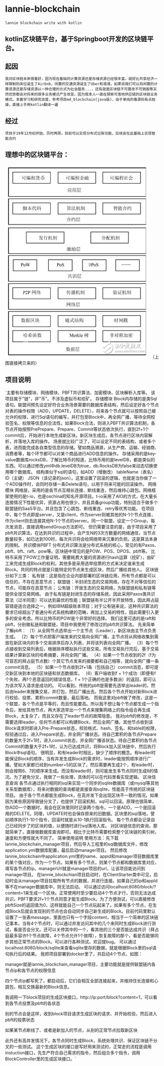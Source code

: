 # lannie-blockchain
`lannie blockchain write with kotlin`

## kotlin区块链平台，基于Springboot开发的区块链平台。

## 起因

`我对区块链未来很看好，因为现在基础的计算资源还是存储资源已经很丰富。就好比共享经济一样限制的床位诞生了Airbnb，闲置的交通资源诞生了Uber和滴滴，如果说我们可以将闲置的计算资源还是存储资源以一种合理的方式为社会服务...，还有就是区块链不可篡改不可销毁等天然优势都会对将来的很多业务模式产生改变。因为我本人一直在探索可落地供应链的区块链业务模式。本着学习和研究态度，参考项目md_blockchain(java版)，由于单纯的看源码有点枯燥，直接上手用kotlin翻译一遍`
## 经过
`项目于19年12月初开始，历时两周，目前可以实现分布式记账功能，后续会在此基础上实现智能合约`
## 理想中的区块链平台：
![image](https://github.com/sunqitao/lannie-blockchain/blob/master/img/blockchain.jpeg)
（上图直接拷贝来的）
## 项目说明
`主要有存储模块、网络模块、PBFT共识算法、加密模块、区块解析入库等。
该项目属于"链"，非"币"。不涉及虚拟币和挖矿。
存储模块
Block内存储的是类Sql语句。联盟间预先设定好符合业务场景需要的数据库表结构，然后设定好各个节点对表的操作权限（ADD，UPDATE，DELETE），将来各个节点就可以按照自己被允许的权限，进行Sql语句的编写，并打包至Block中，再全网广播，等待全网校验签名、权限等信息的合法性。如果Block合法，则进入PBFT共识算法机制，各节点开始按照PrePrepare、Prepare、Commit等状态依次执行，直到2f+1个commit后，开始进行本地生成新区块。新区块生成后，各节点进行区块内容解析，并落地入库的操作。
场景就比较广泛了，可以设定不同的表结构，或者多个表，进而能完成各自类型信息的存储。譬如商品溯源，从生产商、运输、经销商、消费者等，每个环节都可以对某个商品进行ADD信息的操作。
存储采用的是key-value数据库rocksDB，了解比特币的知道，比特币用的是levelDB，都是类似的东西。可以通过修改yml中db.levelDB为true，db.RocksDB为false来动态切换使用哪个数据库。
结构类似于sql的语句，如ADD（增删改） tableName（表名）ID（主键） JSON（该记录的json）。这里设置了回滚的逻辑，也就是当你做了一个ADD操作时，会同时存储一条Delete语句，以用于将来可能的回滚操作。
网络模块
网络层，采用的是各节点互相长连接、断线重连，然后维持心跳包。网络框架使用的是t-io，也是oschina的知名开源项目。t-io采用了AIO的方式，在大量长连接情况下性能优异，资源占用也很少，并且具备group功能，特别适合于做多个联盟链的SaaS平台。并且包含了心跳包、断线重连、retry等优秀功能。
在项目中，每个节点即是server，又是client，作为server则被其他的N-1个节点连接，作为client则去连接其他N-1个节点的server。同一个联盟，设定一个Group，每次发消息，直接调用sendGroup方法即可。
但仍需要注意的是，由于项目采用了pbft共识算法，在达到共识的过程中，会产生N的3次方数量的网络通信，当节点数量较多，如已达到100时，每次共识将会给网络带来沉重的负担。这是算法本身的限制。
共识模块PBFT
分布式共识算法是分布式系统的核心，常见的有Paxos、pbft、bft、raft、pow等。区块链中常见的是POW、POS、DPOS、pbft等。
比特币采用了POW工作量证明，需要耗费大量的资源进行hash运算（挖矿），由矿工来完成生成Block的权利。其他多是采用选举投票的方式来决定谁来生成Block。共同的特点就是只能特定的节点来生成区块，然后广播给其他人。
区块链分如下三类：
私有链：这是指在企业内部部署的区块链应用，所有节点都是可以信任的，不存在恶意节点；
联盟链：半封闭生态的交易网络，存在不对等信任的节点，可能存在恶意节点；
公有链：开放生态的交易网络，为联盟链和私有链等提供全球交易网络。
由于私有链是封闭生态的存储系统，因此采用Paxos类共识算法（过半同意）可以达到最优的性能；联盟链有半公开半开放特性，因此拜占庭容错是适合选择之一，例如IBM超级账本项目；对于公有链来说，这种共识算法的要求已经超出了普通分布式系统构建的范畴，再加上交易的特性，因此需要引入更多的安全考虑。所以比特币的POW是个非常好的选择。
我们这里可选的是raft和pbft，分别做私链和联盟链，项目中我使用了修改过的pbft共识算法。
先来简单了解pbft：
（1）从全网节点选举出一个主节点（Leader），新区块由主节点负责生成。
（2）每个节点把客户端发来的交易向全网广播，主节点将从网络收集到需放在新区块内的多个交易排序后存入列表，并将该列表向全网广播。
（3）每个节点接收到交易列表后，根据排序模拟执行这些交易。所有交易执行完后，基于交易结果计算新区块的哈希摘要，并向全网广播。
（4）如果一个节点收到的2f（f为可容忍的拜占庭节点数）个其它节点发来的摘要都和自己相等，就向全网广播一条commit消息。
（5）如果一个节点收到2f+1条（包括自己）commit消息，即可提交新区块到本地的区块链和状态数据库。
（6）客户端收到f + 1个成功（即便有f个失败、再f个恶意返回的错误信息，f + 1个正确的也是多数派）的返回，即可认为该次写入请求是成功的。
可以看到，传统的pbft是需要先选举出leader的，然后由leader来搜集交易，并打包，然后广播出去。然后各个节点开始对新Block进行校验、投票、累积commit数量，最后落地。
而我这里对pbft做了修改，这是一个联盟，各个节点是平等的，而且性能要高。所以我不想让每个节点都生成一个指令后，发给其他节点，再大家选举出一个节点来搜集网络上的指令组合再生成Block，太复杂了，而且又存在了leader节点的故障隐患。
我对pbft的修改是，不需要选择leader，任何节点都可以构建Block，然后全网广播。其他节点收到该Block请求时即进入Pre-Prepare状态，校验格式、hash、签名、和table的权限，校验通过后，进入Prepare状态，并全网广播状态。待自己累积的各节点Prepare的数量大于2f+1时，进入commit状态，并全网广播该状态。待自己累积的各节点Commit的数量大于2f+1时，认为已达成共识，将Block加入区块链中，然后执行Block中sql语句。
很明显，和有leader时相比，缺少了顺序的概念。有leader时能保证Block的顺序，当有并发生成Block的需求时，leader能按照顺序进行广播。譬如大家都已经到number=5的区块了，然后需要再生成2个，有leader时，则会按照6、7的顺序来生成。而没有leader时，则可能发生多节点同时生成6的情况。为了避免分叉，我做了一些处理，具体的可以在代码里看实现逻辑。
区块信息查询
各节点通过执行相同的sql来实现一个同步的sqlite数据库（或mysql等其他关系型数据库），将来对数据的查询都是直接查询sqlite，性能高于传统的区块链项目。
由于各个节点都能生成Block，在高并发下会出现区块不一致的情况。如果因为某些原因导致链分叉了，也提供了回滚机制，sql可以回滚。原理也很简单，你ADD一个数据时，我会在区块里同时记录两个指令，一个是ADD，一个是回滚用的DELETE。同理，UPDATE时也会保存原来的旧数据。区块里的sql落地，譬如顺序执行1-10个指令，回滚时就是从10-1执行回滚指令。
每个节点都会记录自己已经同步了的区块的值，以便随时进行sql落地入库。
对区块链信息的查询，那就简单了，直接做数据库查询即可。相比于比特币需要检索整个区块链的索引树，速度和方便性就大不同了。
简单使用说明
使用方法：先下载lannie_blockchain_manager项目，然后导入工程里的sql数据库文件，修改application.yml数据库配置，最后启动manager项目。
然后修改lannie_blockchain中application.yml里的name、appid和manager项目数据库里的某个值对应，作为一个节点。如果有多个节点，则某个节点都和数据库里对应，填写各节点的ip。managerUrl就是manager项目的url，让该项目能访问到manager项目。
在lannie_blockchian项目启动时，在ClientStarter类中可见，启动时会从manager项目拉取所有节点的数据，并进行连接。如果自己的ip和appId等不在manager数据库中，则无法启动。
可以通过访问localhost:8080/block/?content=1来生成一个区块。正常使用时至少要启动4个节点才行，否则无法达成共识，PBFT要求2f+1个节点同意才能生成Block。为了方便测试，可以直接修改pbftSize的返回值为0，这样就能自己一个节点玩起来了。如果有多个节点，在生成Block后就会发现别的节点也会自动同步自己新生成的Block。目前代码里默认设置了一张表message，里面也只有一个字段content，相当于一个简单的区块链记事本。当有4个节点时，可以通过并发访问其中的几个来同时生成Block进行测试，看是否会分叉。还可以关停其中的一个，看其他的三个是否能达成共识（拜占庭最多容许f个节点故障，4个节点允许1个故障），恢复故障的那个，看是否能够同步其他正常节点的Block。可以进行各种测试，欢迎提bug。
可以通过localhost:8080/block/sqlite来查看sqlite里存的数据，就是根据Block里的sql语句执行后的结果。
我把项目部署到docker里了，共启动4个节点，如图： 

manager就是lannie_blockchain_manager项目，主要功能就是提供联盟链内各节点ip和各节点的权限信息 

四个节点ip都写死了，都启动后，它们会相互全部连接起来，并维持住长连接和心跳包，相互交换最新的Block信息。 

我调用一下block项目的生成区块接口，http://ip:port/block?content=1，可以看到各节点投票及pbft的各状态 

别的节点会是这样，收到block项目请求生成区块的请求、并开始校验，然后进入pbft的投票状态 

如果某节点断线了、或者是新加入的节点，从别的正常节点拉取新区块 

此外还有高并发情况下，各节点同时生成Block，系统处理共识、保证区块链不分叉的一些测试。
这个生成区块的接口是写好用来测试的，正常走的流程是调用instuction接口，先生产符合自己需求的指令，然后组合多个指令，调用BlockController里的生成区块接口。`
